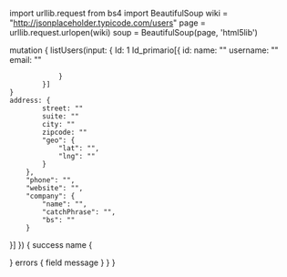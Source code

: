 import urllib.request
from bs4 import BeautifulSoup
wiki = "http://jsonplaceholder.typicode.com/users"
page = urllib.request.urlopen(wiki)
soup = BeautifulSoup(page, 'html5lib')



mutation {
	listUsers(input: {
			Id: 1
			Id_primario[{
					id: 
                    name: ""
					username: ""
					email: ""

				}
			}]
	}
	address: {
			street: ""
			suite: ""
			city: ""
			zipcode: ""
			"geo": {
				"lat": "",
				"lng": ""
			}
		},
		"phone": "",
		"website": "",
		"company": {
			"name": "",
			"catchPhrase": "",
			"bs": ""
		}
}]
}) {
	success
	name {

 }
    errors {
      field
      message
    }
  }
}
